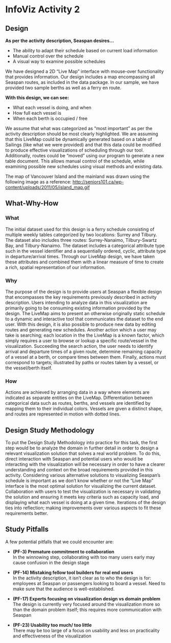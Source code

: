 # InfoViz Activity 2
## Design
**As per the activity description, Seaspan desires…**
* The ability to adapt their schedule based on current load information
* Manual control over the schedule
* A visual way to examine possible schedules

We have designed a 2D “Live Map” interface with mouse-over functionality that provides information. Our design includes a map encompassing all Seaspan routes, as included in the data package. In our sample, we have provided two sample berths as well as a ferry en route.

**With this design, we can see:**
* What each vessel is doing, and when
* How full each vessel is
* When each berth is occupied / free

We assume that what was categorized as “most important” as per the activity description should be most clearly highlighted. We are assuming that this LiveMap could be dynamically generated based on a table of Sailings (like what we were provided) and that this data could be modified to produce effective visualizations of scheduling through our tool. Additionally, routes could be “moved” using our program to generate a new table document. This allows manual control of the schedule, while examining possible new schedules using visual methods and existing data.

The map of Vancouver Island and the mainland was drawn using the following image as a reference: http://seniors101.ca/wp-content/uploads/2011/05/island_map.gif

## What-Why-How
### What
The initial dataset used for this design is a ferry schedule consisting of multiple weekly tables categorized by two locations: Surrey and Tilbury. The dataset also includes three routes: Surrey-Nanaimo, Tilbury-Swartz Bay, and Tilbury-Nanaimo. The dataset includes a categorical attribute type such in the vessel identifier and a sequentially ordered, cyclic, attribute type in departure/arrival times. Through our LiveMap design, we have taken these attributes and combined them with a linear measure of time to create a rich, spatial representation of our information.

### Why
The purpose of the design is to provide users at Seaspan a flexible design that encompasses the key requirements previously described in activity description. Users intending to analyze data in this visualization are primarily going to be consuming existing information provided by the design. The LiveMap aims to present an otherwise originally static schedule to a dynamic and interactive tool that communicates the dataset to the end user. With this design, it is also possible to produce new data by editing routes and generating new schedules. Another action which a user may take is searching; each location in the the LiveMap is a known factor, which simply requires a user to browse or lookup a specific route/vessel in the visualization. Succeeding the search action, the user needs to identify arrival and departure times of a given route, determine remaining capacity of a vessel at a berth, or compare times between them. Finally, actions must correspond to targets; illustrated by paths or routes taken by a vessel, or the vessel/berth itself. 

### How
Actions are achieved by arranging data in a way where elements are indicated as separate entities on the LiveMap. Differentiation between categorical data such as routes, berths, and vessels are identified by mapping them to their individual colors. Vessels are given a distinct shape, and routes are represented in motion with dotted lines.

## Design Study Methodology
To put the Design Study Methodology into practice for this task, the first step would be to analyze the domain in further detail in order to design a relevant visualization solution that solves a real world problem. To do this, direct interaction with Seaspan and potential users who would be interacting with the visualization will be necessary in order to have a clearer understanding and context on the broad requirements provided in this activity. Considering various alternative solutions to visualizing Seaspan’s schedule is important as we don’t know whether or not the “Live Map” interface is the most optimal solution for visualizing the current dataset. Collaboration with users to test the visualization is necessary in validating the solution and ensuring it meets key criteria such as capacity load, and displaying what each vessel is doing at a given time. Iterations of the design ties into reflection; making improvements over various aspects to fit these requirements better.

## Study Pitfalls

A few potential pitfalls that we could encounter are:
* **(PF-3) Premature commitment to collaboration**  
In the winnowing step, collaborating with too many users early may cause confusion in the design stage

* **(PF-14) Mistaking fellow tool builders for real end users**  
In the activity description, it isn’t clear as to who the design is for: employees at Seaspan or passengers looking to board a vessel. Need to make sure that the audience is well-established.

* **(PF-17) Experts focusing on visualization design vs domain problem**  
The design is currently very focused around the visualization more so than the domain problem itself; this requires more communication with Seaspan  

* **(PF-23) Usability too much/ too little**  
There may be too large of a focus on usability and less on practicality and effectiveness of the visualization

